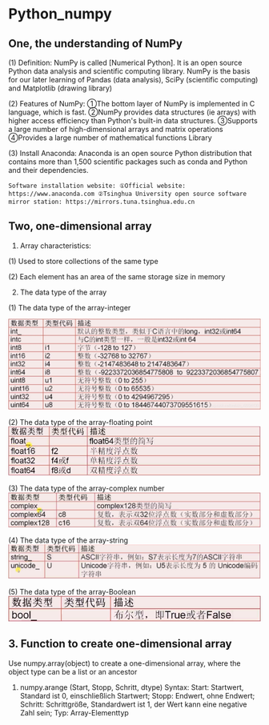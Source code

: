 # Python_numpy
## One, the understanding of NumPy

(1) Definition: NumPy is called [Numerical Python]. It is an open source Python data analysis and scientific computing library. NumPy is the basis for our later learning of Pandas (data analysis), SciPy (scientific computing) and Matplotlib (drawing library)

(2) Features of NumPy: ①The bottom layer of NumPy is implemented in C language, which is fast. ②NumPy provides data structures (ie arrays) with higher access efficiency than Python's built-in data structures. ③Supports a large number of high-dimensional arrays and matrix operations ④Provides a large number of mathematical functions Library

(3) Install Anaconda: Anaconda is an open source Python distribution that contains more than 1,500 scientific packages such as conda and Python and their dependencies.

    Software installation website: ①Official website: https://www.anaconda.com ②Tsinghua University open source software mirror station: https://mirrors.tuna.tsinghua.edu.cn
    
    
## Two, one-dimensional array

1. Array characteristics:

(1) Used to store collections of the same type

(2) Each element has an area of the same storage size in memory

2. The data type of the array

(1) The data type of the array-integer

![image](https://github.com/chengkangck/Python_numpy/blob/main/images/integer.png)

(2) The data type of the array-floating point
![image](https://github.com/chengkangck/Python_numpy/blob/main/images/floating%20point.png)

(3) The data type of the array-complex number
![image](https://github.com/chengkangck/Python_numpy/blob/main/images/array%20complex.png)

(4) The data type of the array-string
![image](https://github.com/chengkangck/Python_numpy/blob/main/images/array%20string.png)

(5) The data type of the array-Boolean
![image](https://github.com/chengkangck/Python_numpy/blob/main/images/array%20Boolean.png)

## 3. Function to create one-dimensional array

   Use numpy.array(object) to create a one-dimensional array, where the object type can be a list or an ancestor
   1) numpy.arange (Start, Stopp, Schritt, dtype)
Syntax: Start: Startwert, Standard ist 0, einschließlich Startwert; Stopp: Endwert, ohne Endwert; Schritt: Schrittgröße, Standardwert ist 1, der Wert kann eine negative Zahl sein; Typ: Array-Elementtyp
